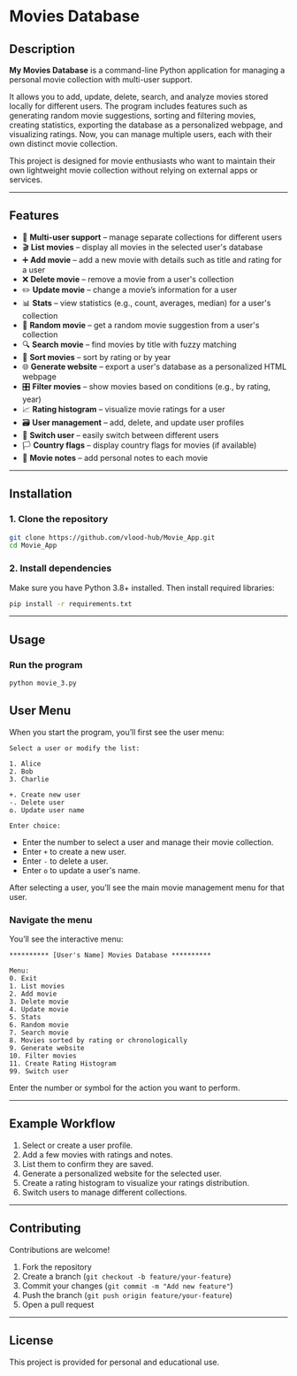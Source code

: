 # Movies Database

## Description

**My Movies Database** is a command-line Python application for managing a personal movie collection with multi-user support.

It allows you to add, update, delete, search, and analyze movies stored locally for different users. The program includes features such as generating random movie suggestions, sorting and filtering movies, creating statistics, exporting the database as a personalized webpage, and visualizing ratings. Now, you can manage multiple users, each with their own distinct movie collection.

This project is designed for movie enthusiasts who want to maintain their own lightweight movie collection without relying on external apps or services.

---

## Features

* 👤 **Multi-user support** – manage separate collections for different users
* 🎬 **List movies** – display all movies in the selected user's database
* ➕ **Add movie** – add a new movie with details such as title and rating for a user
* ❌ **Delete movie** – remove a movie from a user's collection
* ✏️ **Update movie** – change a movie’s information for a user
* 📊 **Stats** – view statistics (e.g., count, averages, median) for a user's collection
* 🎲 **Random movie** – get a random movie suggestion from a user's collection
* 🔍 **Search movie** – find movies by title with fuzzy matching
* 📑 **Sort movies** – sort by rating or by year
* 🌐 **Generate website** – export a user's database as a personalized HTML webpage
* 🎛 **Filter movies** – show movies based on conditions (e.g., by rating, year)
* 📈 **Rating histogram** – visualize movie ratings for a user
* 🗃️ **User management** – add, delete, and update user profiles
* 🔄 **Switch user** – easily switch between different users
* 🏳️ **Country flags** – display country flags for movies (if available)
* 📝 **Movie notes** – add personal notes to each movie

---

## Installation

### 1. Clone the repository

```bash
git clone https://github.com/vlood-hub/Movie_App.git
cd Movie_App
```

### 2. Install dependencies

Make sure you have Python 3.8+ installed. Then install required libraries:

```bash
pip install -r requirements.txt
```

---

## Usage

### Run the program

```bash
python movie_3.py
```

## User Menu

When you start the program, you’ll first see the user menu:

```
Select a user or modify the list:

1. Alice
2. Bob
3. Charlie

+. Create new user
-. Delete user
o. Update user name

Enter choice:
```

- Enter the number to select a user and manage their movie collection.
- Enter `+` to create a new user.
- Enter `-` to delete a user.
- Enter `o` to update a user's name.

After selecting a user, you’ll see the main movie management menu for that user.

### Navigate the menu

You’ll see the interactive menu:

```
********** [User's Name] Movies Database **********

Menu:
0. Exit
1. List movies
2. Add movie
3. Delete movie
4. Update movie
5. Stats
6. Random movie
7. Search movie
8. Movies sorted by rating or chronologically
9. Generate website
10. Filter movies
11. Create Rating Histogram
99. Switch user
```

Enter the number or symbol for the action you want to perform.

---

## Example Workflow

1. Select or create a user profile.
2. Add a few movies with ratings and notes.
3. List them to confirm they are saved.
4. Generate a personalized website for the selected user.
5. Create a rating histogram to visualize your ratings distribution.
6. Switch users to manage different collections.

---

## Contributing

Contributions are welcome!

1. Fork the repository
2. Create a branch (`git checkout -b feature/your-feature`)
3. Commit your changes (`git commit -m "Add new feature"`)
4. Push the branch (`git push origin feature/your-feature`)
5. Open a pull request

---

## License

This project is provided for personal and educational use.